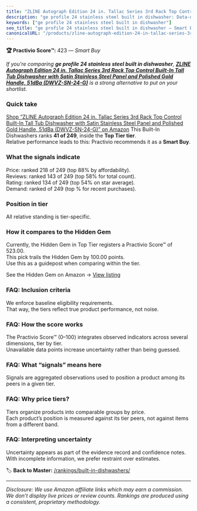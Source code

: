```yaml
---
title: "ZLINE Autograph Edition 24 in. Tallac Series 3rd Rack Top Control Built-In Tall Tub Dishwasher with Satin Stainless Steel Panel and Polished Gold Handle, 51dBa (DWVZ-SN-24-G)"
description: "ge profile 24 stainless steel built in dishwasher: Data-driven within Top Tier ranking using the Practivio Score™. Positioned by quality, value, demand, findab…"
keywords: ["ge profile 24 stainless steel built in dishwasher"]
seo_title: "ge profile 24 stainless steel built in dishwasher — Smart Buy Top Tier (2025)"
canonicalURL: "/products/zline-autograph-edition-24-in-tallac-series-3rd-rack-top-control-built-in-tall-tub-dishwasher-with-satin-stainless-steel-panel-and-polished-gold-handle-51dba-dwvz-sn-24-g-B09QD4VH4T/"
---
```


**🏆 Practivio Score™:** 423 — _Smart Buy_


*If you're comparing **ge profile 24 stainless steel built in dishwasher**, **[ZLINE Autograph Edition 24 in. Tallac Series 3rd Rack Top Control Built-In Tall Tub Dishwasher with Satin Stainless Steel Panel and Polished Gold Handle, 51dBa (DWVZ-SN-24-G)](https://www.amazon.com/dp/B09QD4VH4T?tag=practivio-20)** is a strong alternative to put on your shortlist.*
### Quick take
[Shop “ZLINE Autograph Edition 24 in. Tallac Series 3rd Rack Top Control Built-In Tall Tub Dishwasher with Satin Stainless Steel Panel and Polished Gold Handle, 51dBa (DWVZ-SN-24-G)” on Amazon](https://www.amazon.com/dp/B09QD4VH4T?tag=practivio-20)
This Built-In Dishwashers ranks **41 of 249**, inside the **Top Tier tier**.  
Relative performance leads to this: Practivio recommends it as a **Smart Buy**.

### What the signals indicate
Price: ranked 218 of 249 (top 88% by affordability).  
Reviews: ranked 143 of 249 (top 58% for total count).  
Rating: ranked 134 of 249 (top 54% on star average).  
Demand: ranked  of 249 (top % for recent purchases).

### Position in tier
All relative standing is tier-specific.

### How it compares to the Hidden Gem
Currently, the Hidden Gem in Top Tier registers a Practivio Score™ of 523.00.  
This pick trails the Hidden Gem by 100.00 points.  
Use this as a guidepost when comparing within the tier.  

See the Hidden Gem on Amazon → [View listing](https://www.amazon.com/dp/B07DM73CX5?tag=practivio-20)

### FAQ: Inclusion criteria
We enforce baseline eligibility requirements.  
That way, the tiers reflect true product performance, not noise.

### FAQ: How the score works
The Practivio Score™ (0–100) integrates observed indicators across several dimensions, tier by tier.  
Unavailable data points increase uncertainty rather than being guessed.

### FAQ: What “signals” means here
Signals are aggregated observations used to position a product among its peers in a given tier.

### FAQ: Why price tiers?
Tiers organize products into comparable groups by price.  
Each product’s position is measured against its tier peers, not against items from a different band.

### FAQ: Interpreting uncertainty
Uncertainty appears as part of the evidence record and confidence notes.  
With incomplete information, we prefer restraint over estimates.


🏷️ **Back to Master:** [/rankings/built-in-dishwashers/](/rankings/built-in-dishwashers/)

---
_Disclosure: We use Amazon affiliate links which may earn a commission. We don’t display live prices or review counts. Rankings are produced using a consistent, proprietary methodology._
